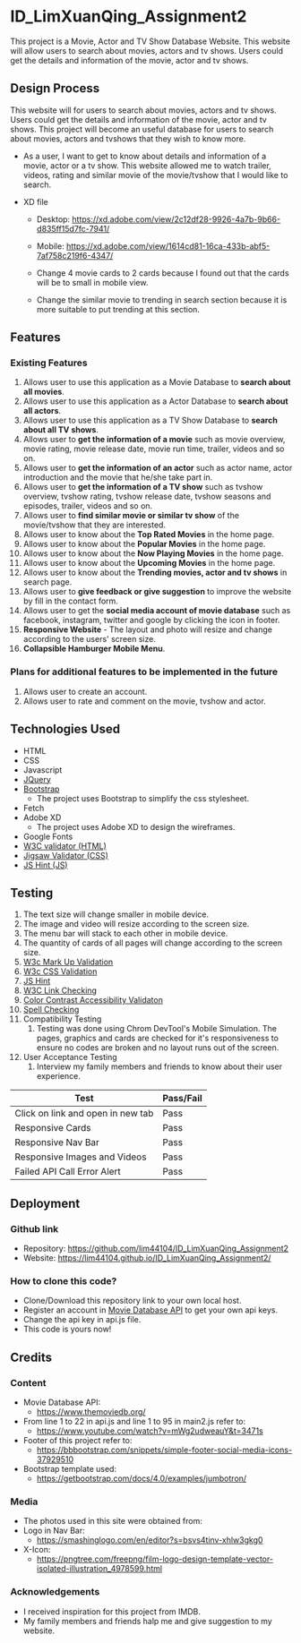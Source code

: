 # ID_LimXuanQing_Assignment2
This project is a Movie, Actor and TV Show Database Website. This website will allow users to search about movies, actors and tv shows. Users could get the details and information of the movie, actor and tv shows.

## Design Process

This website will for users to search about movies, actors and tv shows. Users could get the details and information of the movie, actor and tv shows. This project will become an useful database for users to search about movies, actors and tvshows that they wish to know more.

* As a user, I want to get to know about details and information of a movie, actor or a tv show. This website allowed me to watch trailer, videos, rating and similar movie of the movie/tvshow that I would like to search.

* XD file
  * Desktop: https://xd.adobe.com/view/2c12df28-9926-4a7b-9b66-d835ff15d7fc-7941/
  * Mobile: https://xd.adobe.com/view/1614cd81-16ca-433b-abf5-7af758c219f6-4347/

  * Change 4 movie cards to 2 cards because I found out that the cards will be to small in mobile view.
  * Change the similar movie to trending in search section because it is more suitable to put trending at this section.
  
## Features
### Existing Features
1. Allows user to use this application as a Movie Database to **search about all movies**.
2. Allows user to use this application as a Actor Database to **search about all actors**.
3. Allows user to use this application as a TV Show Database to **search about all TV shows**.
4. Allows user to **get the information of a movie** such as movie overview, movie rating, movie release date, movie run time, trailer, videos and so on.
5. Allows user to **get the information of an actor** such as actor name, actor introduction and the movie that he/she take part in.
6. Allows user to **get the information of a TV show** such as tvshow overview, tvshow rating, tvshow release date, tvshow seasons and episodes, trailer, videos and so on.
7. Allows user to **find similar movie or similar tv show** of the movie/tvshow that they are interested.
8. Allows user to know about the **Top Rated Movies** in the home page.
9. Allows user to know about the **Popular Movies** in the home page.
10. Allows user to know about the **Now Playing Movies** in the home page.
11. Allows user to know about the **Upcoming Movies** in the home page.
12. Allows user to know about the **Trending movies, actor and tv shows** in search page.
13. Allows user to **give feedback or give suggestion** to improve the website by fill in the contact form.
14. Allows user to get the **social media account of movie database** such as facebook, instagram, twitter and google by clicking the icon in footer. 
15. **Responsive Website** - The layout and photo will resize and change according to the users' screen size.
16. **Collapsible Hamburger Mobile Menu**.

### Plans for additional features to be implemented in the future
1. Allows user to create an account.
2. Allows user to rate and comment on the movie, tvshow and actor.


## Technologies Used
* HTML
* CSS
* Javascript
* [JQuery](https://jquery.com/)
* [Bootstrap](https://getbootstrap.com/)
  * The project uses Bootstrap to simplify the css stylesheet.
* Fetch
* Adobe XD
  * The project uses Adobe XD to design the wireframes.
* Google Fonts
* [W3C validator (HTML)](https://validator.w3.org/)
* [Jigsaw Validator (CSS)](https://jigsaw.w3.org/css-validator/)
* [JS Hint (JS)](https://jshint.com/)


## Testing
1. The text size will change smaller in mobile device.
2. The image and video will resize according to the screen size.
3. The menu bar will stack to each other in mobile device.
4. The quantity of cards of all pages will change according to the screen size.
5. [W3c Mark Up Validation](https://validator.w3.org/)
6. [W3c CSS Validation](https://jigsaw.w3.org/css-validator/)
7. [JS Hint](https://jshint.com/)
8. [W3C Link Checking](https://validator.w3.org/checklink)
9. [Color Contrast Accessibility Validaton](https://color.a11y.com/Contrast/)
10. [Spell Checking](https://typosaur.us/)
11. Compatibility Testing
    1.  Testing was done using Chrom DevTool's Mobile Simulation. The pages, graphics and cards are checked for it's responsiveness to ensure no codes are broken and no layout runs out of the screen.
12. User Acceptance Testing
    1.  Interview my family members and friends to know about their user experience.

  Test    | Pass/Fail
--------- | ---------
Click on link and open in new tab | Pass
Responsive Cards | Pass
Responsive Nav Bar | Pass
Responsive Images and Videos | Pass
Failed API Call Error Alert | Pass


## Deployment
### Github link
  * Repository: https://github.com/lim44104/ID_LimXuanQing_Assignment2
  * Website: https://lim44104.github.io/ID_LimXuanQing_Assignment2/
  
### How to clone this code?
  * Clone/Download this repository link to your own local host.
  * Register an account in [Movie Database API](https://www.themoviedb.org/) to get your own api keys.
  * Change the api key in api.js file.
  * This code is yours now!
  

## Credits
### Content
* Movie Database API:
  * https://www.themoviedb.org/
* From line 1 to 22 in api.js and line 1 to 95 in main2.js refer to: 
  * https://www.youtube.com/watch?v=mWg2udweauY&t=3471s
* Footer of this project refer to: 
  * https://bbbootstrap.com/snippets/simple-footer-social-media-icons-37929510
* Bootstrap template used: 
  * https://getbootstrap.com/docs/4.0/examples/jumbotron/

### Media
* The photos used in this site were obtained from:
 * Logo in Nav Bar: 
   * https://smashinglogo.com/en/editor?s=bsvs4tinv-xhlw3gkg0
 * X-Icon: 
   * https://pngtree.com/freepng/film-logo-design-template-vector-isolated-illustration_4978599.html

### Acknowledgements
* I received inspiration for this project from IMDB.
* My family members and friends halp me and give suggestion to my website.

